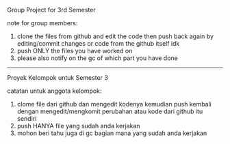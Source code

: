 Group Project for 3rd Semester

note for group members:
1. clone the files from github and edit the code then push back again by editing/commit changes
   or code from the github itself idk 
2. push ONLY the files you have worked on
3. please also notify on the gc of which part you have done

---------------------------------------------------------------------------------------------
Proyek Kelompok untuk Semester 3

catatan untuk anggota kelompok:
1. clome file dari github dan mengedit kodenya kemudian push kembali dengan mengedit/mengkomit perubahan
   atau kode dari github itu sendiri
2. push HANYA file yang sudah anda kerjakan
3. mohon beri tahu juga di gc bagian mana yang sudah anda kerjakan
